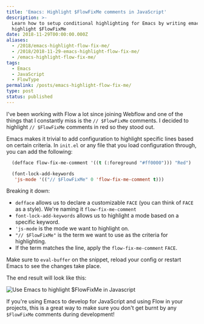 ```yaml
---
title: 'Emacs: Highlight $FlowFixMe comments in JavaScript'
description: >-
  Learn how to setup conditional highlighting for Emacs by writing emacs-lisp to
  highlight $FlowFixMe
date: 2018-11-29T00:00:00.000Z
aliases:
  - /2018/emacs-highlight-flow-fix-me/
  - /2018/2018-11-29-emacs-highlight-flow-fix-me/
  - /emacs-highlight-flow-fix-me/
tags:
  - Emacs
  - JavaScript
  - FlowType
permalink: /posts/emacs-highlight-flow-fix-me/
type: post
status: published
---
```




I've been working with Flow a lot since joining Webflow and one of the things that I constantly miss is the `// $FlowFixMe` comments. I decided to highlight `// $FlowFixMe` comments in red so they stood out.

Emacs makes it trivial to add configuration to highlight specific lines based on certain criteria. In `init.el` or any file that you load configuration through, you can add the following:

```lisp
  (defface flow-fix-me-comment '((t (:foreground "#ff0000"))) "Red")

  (font-lock-add-keywords
   'js-mode '(("// $FlowFixMe" 0 'flow-fix-me-comment t)))
```

Breaking it down:

- `defface` allows us to declare a customizable `FACE` (you can think of `FACE` as a style). We're naming it `flow-fix-me-comment`
- `font-lock-add-keywords` allows us to highlight a mode based on a specific keyword.
- `'js-mode` is the mode we want to highlight on.
- `"// $FlowFixMe"` is the term we want to use as the criteria for highlighting.
- If the term matches the line, apply the `flow-fix-me-comment` `FACE`.

Make sure to `eval-buffer` on the snippet, reload your config or restart Emacs to see the changes take place.

The end result will look like this:

![Use Emacs to highlight $FlowFixMe in Javascript](/img/flowfixme.png)

If you're using Emacs to develop for JavaScript and using Flow in your projects, this is a great way to make sure you don't get burnt by any `$FlowFixMe` comments during development!
